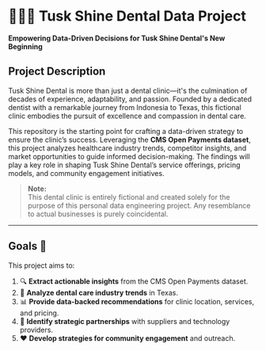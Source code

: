 # 🦣✨🦷 Tusk Shine Dental Data Project  
**Empowering Data-Driven Decisions for Tusk Shine Dental's New Beginning**  

## **Project Description**  
Tusk Shine Dental is more than just a dental clinic—it's the culmination of decades of experience, adaptability, and passion. Founded by a dedicated dentist with a remarkable journey from Indonesia to Texas, this fictional clinic embodies the pursuit of excellence and compassion in dental care.  

This repository is the starting point for crafting a data-driven strategy to ensure the clinic’s success. Leveraging the **CMS Open Payments dataset**, this project analyzes healthcare industry trends, competitor insights, and market opportunities to guide informed decision-making. The findings will play a key role in shaping Tusk Shine Dental’s service offerings, pricing models, and community engagement initiatives.  

> **Note:**  
> This dental clinic is entirely fictional and created solely for the purpose of this personal data engineering project. Any resemblance to actual businesses is purely coincidental.  

---

## **Goals 🎯**  

This project aims to:  

1. 🔍 **Extract actionable insights** from the CMS Open Payments dataset.  
2. 🌟 **Analyze dental care industry trends** in Texas.  
3. 📊 **Provide data-backed recommendations** for clinic location, services, and pricing.  
4. 🤝 **Identify strategic partnerships** with suppliers and technology providers.  
5. ❤️ **Develop strategies for community engagement** and outreach.  
